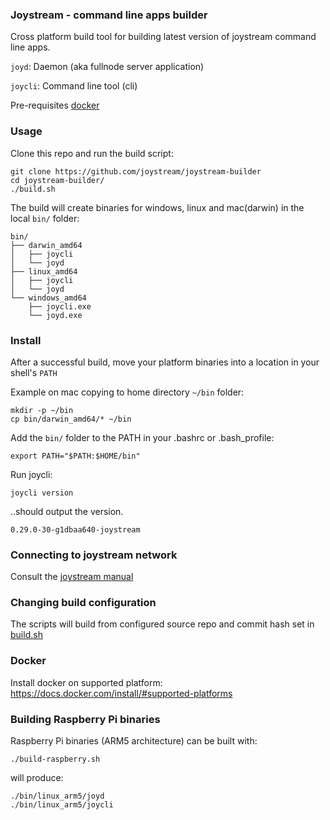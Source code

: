 ### Joystream - command line apps builder

Cross platform build tool for building latest version of joystream command line apps.

`joyd`: Daemon (aka fullnode server application)

`joycli`: Command line tool (cli)

Pre-requisites [docker](#docker)

### Usage
Clone this repo and run the build script:

    git clone https://github.com/joystream/joystream-builder
    cd joystream-builder/
    ./build.sh

The build will create binaries for windows, linux and mac(darwin) in the local `bin/` folder:

    bin/
    ├── darwin_amd64
    │   ├── joycli
    │   └── joyd
    ├── linux_amd64
    │   ├── joycli
    │   └── joyd
    └── windows_amd64
        ├── joycli.exe
        └── joyd.exe

### Install
After a successful build, move your platform binaries into a location in your shell's `PATH`

Example on mac copying to home directory `~/bin` folder:

    mkdir -p ~/bin
    cp bin/darwin_amd64/* ~/bin

Add the `bin/` folder to the PATH in your .bashrc or .bash_profile:

    export PATH="$PATH:$HOME/bin"

Run joycli:

    joycli version

..should output the version.

    0.29.0-30-g1dbaa640-joystream

### Connecting to joystream network

Consult the [joystream manual](https://github.com/joystream/joystream-manual)

### Changing build configuration
The scripts will build from configured source repo and commit hash set in [build.sh](build.sh)

### <a name="docker"></a> Docker
Install docker on supported platform:
https://docs.docker.com/install/#supported-platforms


### Building Raspberry Pi binaries

Raspberry Pi binaries (ARM5 architecture) can be built with:

    ./build-raspberry.sh


will produce:

    ./bin/linux_arm5/joyd
    ./bin/linux_arm5/joycli
